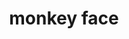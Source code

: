 ---
layout: smileys&emotion
title: monkey face
emoji: monkey_face
permalink: 🐵.html
image: assets/img/3moji/monkey_face.png
---